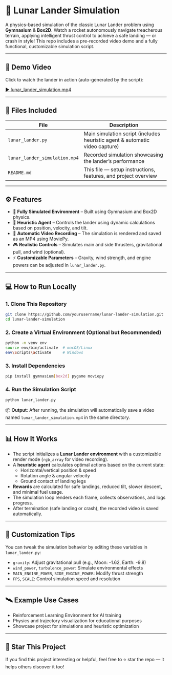# 🚀 Lunar Lander Simulation
A physics-based simulation of the classic Lunar Lander problem using **Gymnasium** & **Box2D**. Watch a rocket autonomously navigate treacherous terrain, applying intelligent thrust control to achieve a safe landing — or crash in style! This repo includes a pre-recorded video demo and a fully functional, customizable simulation script.

---

## 🎥 Demo Video

Click to watch the lander in action (auto-generated by the script):

[▶️ lunar_lander_simulation.mp4](./lunar_lander_simulation.mp4)

---

## 📂 Files Included

| File                             | Description                                                                 |
|----------------------------------|-----------------------------------------------------------------------------|
| `lunar_lander.py`                | Main simulation script (includes heuristic agent & automatic video capture)|
| `lunar_lander_simulation.mp4`    | Recorded simulation showcasing the lander’s performance                    |
| `README.md`                      | This file — setup instructions, features, and project overview             |

---

## ⚙️ Features

- 🌌 **Fully Simulated Environment** – Built using Gymnasium and Box2D physics.
- 🧠 **Heuristic Agent** – Controls the lander using dynamic calculations based on position, velocity, and tilt.
- 🎥 **Automatic Video Recording** – The simulation is rendered and saved as an MP4 using MoviePy.
- 🎮 **Realistic Controls** – Simulates main and side thrusters, gravitational pull, and wind (optional).
- ⚡ **Customizable Parameters** – Gravity, wind strength, and engine powers can be adjusted in `lunar_lander.py`.

---

## 💻 How to Run Locally

### 1. Clone This Repository
```bash
git clone https://github.com/yourusername/lunar-lander-simulation.git
cd lunar-lander-simulation
```

### 2. Create a Virtual Environment (Optional but Recommended)
```bash
python -m venv env
source env/bin/activate  # macOS/Linux
env\Scripts\activate     # Windows
```

### 3. Install Dependencies
```bash
pip install gymnasium[box2d] pygame moviepy
```

### 4. Run the Simulation Script
```bash
python lunar_lander.py
```

📦 **Output**: After running, the simulation will automatically save a video named `lunar_lander_simulation.mp4` in the same directory.

---

## 📊 How It Works

- The script initializes a **Lunar Lander environment** with a customizable render mode (`rgb_array` for video recording).
- A **heuristic agent** calculates optimal actions based on the current state:
  - Horizontal/vertical position & speed
  - Rotation angle & angular velocity
  - Ground contact of landing legs
- **Rewards** are calculated for safe landings, reduced tilt, slower descent, and minimal fuel usage.
- The simulation loop renders each frame, collects observations, and logs progress.
- After termination (safe landing or crash), the recorded video is saved automatically.

---

## 🧩 Customization Tips

You can tweak the simulation behavior by editing these variables in `lunar_lander.py`:
- `gravity`: Adjust gravitational pull (e.g., Moon: -1.62, Earth: -9.8)
- `wind_power`, `turbulence_power`: Simulate environmental effects
- `MAIN_ENGINE_POWER`, `SIDE_ENGINE_POWER`: Modify thrust strength
- `FPS`, `SCALE`: Control simulation speed and resolution

---

## 🛰️ Example Use Cases

- Reinforcement Learning Environment for AI training
- Physics and trajectory visualization for educational purposes
- Showcase project for simulations and heuristic optimization

---

## 🌟 Star This Project

If you find this project interesting or helpful, feel free to ⭐ star the repo — it helps others discover it too!
